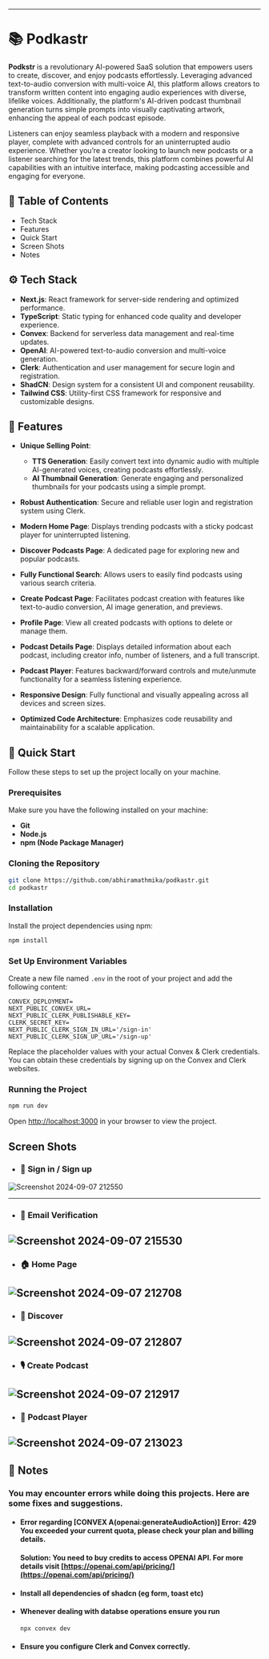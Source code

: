 
---
 
# 📚 Podkastr


**Podkstr** is a revolutionary AI-powered SaaS solution that empowers users to create, discover, and enjoy podcasts effortlessly. Leveraging advanced text-to-audio conversion with multi-voice AI, this platform allows creators to transform written content into engaging audio experiences with diverse, lifelike voices. Additionally, the platform's AI-driven podcast thumbnail generation turns simple prompts into visually captivating artwork, enhancing the appeal of each podcast episode.

Listeners can enjoy seamless playback with a modern and responsive player, complete with advanced controls for an uninterrupted audio experience. Whether you’re a creator looking to launch new podcasts or a listener searching for the latest trends, this platform combines powerful AI capabilities with an intuitive interface, making podcasting accessible and engaging for everyone.

## 📖 Table of Contents
- Tech Stack
- Features
- Quick Start
- Screen Shots
- Notes
  
## ⚙️ Tech Stack

- **Next.js**: React framework for server-side rendering and optimized performance.
- **TypeScript**: Static typing for enhanced code quality and developer experience.
- **Convex**: Backend for serverless data management and real-time updates.
- **OpenAI**: AI-powered text-to-audio conversion and multi-voice generation.
- **Clerk**: Authentication and user management for secure login and registration.
- **ShadCN**: Design system for a consistent UI and component reusability.
- **Tailwind CSS**: Utility-first CSS framework for responsive and customizable designs.

## 🔋 Features

- **Unique Selling Point**:  
  - **TTS Generation**: Easily convert text into dynamic audio with multiple AI-generated voices, creating podcasts effortlessly.
  - **AI Thumbnail Generation**: Generate engaging and personalized thumbnails for your podcasts using a simple prompt.

- **Robust Authentication**: Secure and reliable user login and registration system using Clerk.

- **Modern Home Page**: Displays trending podcasts with a sticky podcast player for uninterrupted listening.

- **Discover Podcasts Page**: A dedicated page for exploring new and popular podcasts.

- **Fully Functional Search**: Allows users to easily find podcasts using various search criteria.

- **Create Podcast Page**: Facilitates podcast creation with features like text-to-audio conversion, AI image generation, and previews.

- **Profile Page**: View all created podcasts with options to delete or manage them.

- **Podcast Details Page**: Displays detailed information about each podcast, including creator info, number of listeners, and a full transcript.

- **Podcast Player**: Features backward/forward controls and mute/unmute functionality for a seamless listening experience.

- **Responsive Design**: Fully functional and visually appealing across all devices and screen sizes.

- **Optimized Code Architecture**: Emphasizes code reusability and maintainability for a scalable application.

## 🚀 Quick Start

Follow these steps to set up the project locally on your machine.

### Prerequisites

Make sure you have the following installed on your machine:

- **Git**
- **Node.js**
- **npm (Node Package Manager)**

### Cloning the Repository

```bash
git clone https://github.com/abhiramathmika/podkastr.git
cd podkastr
```

### Installation

Install the project dependencies using npm:

```bash
npm install
```

### Set Up Environment Variables

Create a new file named `.env` in the root of your project and add the following content:

```env
CONVEX_DEPLOYMENT=
NEXT_PUBLIC_CONVEX_URL=
NEXT_PUBLIC_CLERK_PUBLISHABLE_KEY=
CLERK_SECRET_KEY=
NEXT_PUBLIC_CLERK_SIGN_IN_URL='/sign-in'
NEXT_PUBLIC_CLERK_SIGN_UP_URL='/sign-up'
```

Replace the placeholder values with your actual Convex & Clerk credentials. You can obtain these credentials by signing up on the Convex and Clerk websites.

### Running the Project

```bash
npm run dev
```

Open [http://localhost:3000](http://localhost:3000) in your browser to view the project.

## Screen Shots

- ### 🔑 Sign in / Sign up
![Screenshot 2024-09-07 212550](https://github.com/user-attachments/assets/2342f854-8622-41ad-a182-628e1723a5bb)

---
- ### 📧 Email Verification
![Screenshot 2024-09-07 215530](https://github.com/user-attachments/assets/dda41da9-c0fa-449d-88ac-8e4a4d03df62)
---
- ### 🏠 Home Page
![Screenshot 2024-09-07 212708](https://github.com/user-attachments/assets/5b0e643a-cf58-4bbc-8f87-e06fc10ae27e)
---
- ### 🧭 Discover
![Screenshot 2024-09-07 212807](https://github.com/user-attachments/assets/24421f5c-b1ee-4022-a16d-b6d389a85b5e)
---
- ### 🎙️ Create Podcast
![Screenshot 2024-09-07 212917](https://github.com/user-attachments/assets/16895b88-cff5-418e-a201-e193da9fcc06)
---
- ### 🎵 Podcast Player 
![Screenshot 2024-09-07 213023](https://github.com/user-attachments/assets/e080c5b3-3444-4fe6-b5ea-0b341ef3e48b)
---

## 📝 Notes

### You may encounter errors while doing this projects. Here are some fixes and suggestions.

- #### Error regarding [CONVEX A(openai:generateAudioAction)] Error: 429 You exceeded your current quota, please check your plan and billing details.
  #### Solution: You need to buy credits to access OPENAI API. For more details visit  [https://openai.com/api/pricing/](https://openai.com/api/pricing/)
- #### Install all dependencies of shadcn (eg form, toast etc)
- #### Whenever dealing with databse operations ensure you run
   ```bash
   npx convex dev
   ```
- #### Ensure you configure Clerk and Convex correctly.
